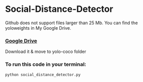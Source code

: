 # Social-Distance-Detector

Github does not support files larger than 25 Mb. You can find the yoloweights in My Google Drive.
### [Google Drive](https://drive.google.com/file/d/1l4jfxh7nEPj53I-nRALogZp5B8AD2K3G/view?usp=sharing)

Download it & move to yolo-coco folder

### To run this code in your terminal:

`python social_distance_detector.py`
